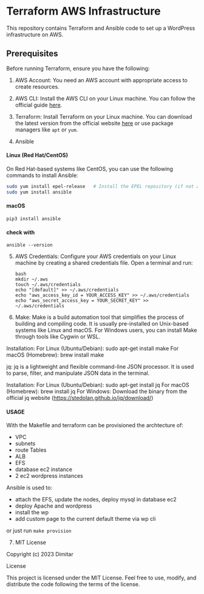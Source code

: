 # Terraform AWS Infrastructure

This repository contains Terraform and Ansible code to set up a WordPress infrastructure on AWS.

## Prerequisites

Before running Terraform, ensure you have the following:

1. AWS Account: You need an AWS account with appropriate access to create resources.

2. AWS CLI: Install the AWS CLI on your Linux machine. You can follow the official guide [here](https://docs.aws.amazon.com/cli/latest/userguide/cli-configure-quickstart.html).

3. Terraform: Install Terraform on your Linux machine. You can download the latest version from the official website [here](https://www.terraform.io/downloads.html) or use package managers like `apt` or `yum`.

4. Ansible
#### Linux (Red Hat/CentOS)

On Red Hat-based systems like CentOS, you can use the following commands to install Ansible:

```bash
sudo yum install epel-release   # Install the EPEL repository (if not already installed)
sudo yum install ansible
```
#### macOS
```
pip3 install ansible
```
#### check with
```
ansible --version
```

5. AWS Credentials: Configure your AWS credentials on your Linux machine by creating a shared credentials file. Open a terminal and run:

   ```
   bash
   mkdir ~/.aws
   touch ~/.aws/credentials
   echo "[default]" >> ~/.aws/credentials
   echo "aws_access_key_id = YOUR_ACCESS_KEY" >> ~/.aws/credentials
   echo "aws_secret_access_key = YOUR_SECRET_KEY" >> ~/.aws/credentials
   ```
6. Make: Make is a build automation tool that simplifies the process of building and compiling code. It is usually pre-installed on Unix-based systems like Linux and macOS. For Windows users, you can install Make through tools like Cygwin or WSL.

Installation:
   For Linux (Ubuntu/Debian): sudo apt-get install make
   For macOS (Homebrew): brew install make

jq: jq is a lightweight and flexible command-line JSON processor. It is used to parse, filter, and manipulate JSON data in the terminal.

Installation:
   For Linux (Ubuntu/Debian): sudo apt-get install jq
   For macOS (Homebrew): brew install jq
   For Windows: Download the binary from the official jq website (https://stedolan.github.io/jq/download/)


#### USAGE

With the Makefile and terraform can be provisioned the archtecture of:
- VPC
- subnets
- route Tables
- ALB
- EFS
- database ec2 instance
- 2 ec2 wordpress instances

Ansible is used to:
- attach the EFS, update the nodes, deploy mysql in database ec2
- deploy Apache and wordpress
- install the wp
- add custom page to the current default theme via wp cli

or just run
`make provision`

7.  MIT License

Copyright (c) 2023 Dimitar

License

This project is licensed under the MIT License. Feel free to use, modify, and distribute the code following the terms of the license.
